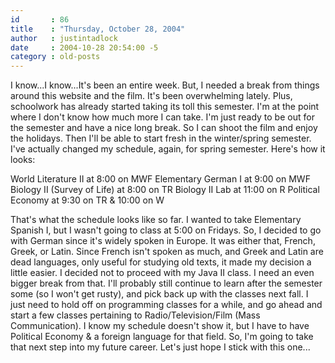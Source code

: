 ```yaml
---
id       : 86
title    : "Thursday, October 28, 2004"
author   : justintadlock
date     : 2004-10-28 20:54:00 -5
category : old-posts
---
```


I know...I know...It's been an entire week. But, I needed a break from things around this website and the film. It's been overwhelming lately. Plus, schoolwork has already started taking its toll this semester. I'm at the point where I don't know how much more I can take. I'm just ready to be out for the semester and have a nice long break. So I can shoot the film and enjoy the holidays. Then I'll be able to start fresh in the winter/spring semester. I've actually changed my schedule, again, for spring semester. Here's how it looks:

World Literature II at 8:00 on MWF
Elementary German I at 9:00 on MWF
Biology II (Survey of Life) at 8:00 on TR
Biology II Lab at 11:00 on R
Political Economy at 9:30 on TR & 10:00 on W

That's what the schedule looks like so far. I wanted to take Elementary Spanish I, but I wasn't going to class at 5:00 on Fridays. So, I decided to go with German since it's widely spoken in Europe. It was either that, French, Greek, or Latin. Since French isn't spoken as much, and Greek and Latin are dead languages, only useful for studying old texts, it made my decision a little easier. I decided not to proceed with my Java II class. I need an even bigger break from that. I'll probably still continue to learn after the semester some (so I won't get rusty), and pick back up with the classes next fall. I just need to hold off on programming classes for a while, and go ahead and start a few classes pertaining to Radio/Television/Film (Mass Communication). I know my schedule doesn't show it, but I have to have Political Economy &amp; a foreign language for that field. So, I'm going to take that next step into my future career. Let's just hope I stick with this one...
